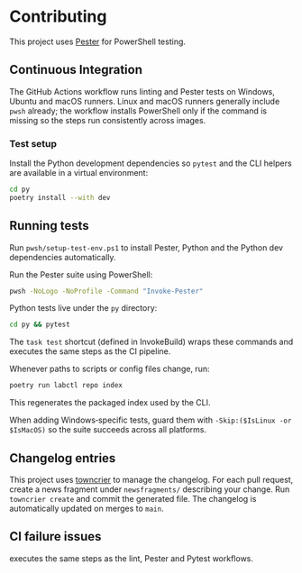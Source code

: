 # Contributing

This project uses [Pester](https://github.com/pester/Pester) for PowerShell testing.

## Continuous Integration

The GitHub Actions workflow runs linting and Pester tests on Windows, Ubuntu and
macOS runners. Linux and macOS runners generally include `pwsh` already; the
workflow installs PowerShell only if the command is missing so the steps run
consistently across images.

### Test setup

Install the Python development dependencies so `pytest` and the CLI helpers are
available in a virtual environment:

```bash
cd py
poetry install --with dev
```

## Running tests

Run `pwsh/setup-test-env.ps1` to install Pester, Python and the Python dev dependencies automatically.


Run the Pester suite using PowerShell:

```bash
pwsh -NoLogo -NoProfile -Command "Invoke-Pester"
```

Python tests live under the `py` directory:

```bash
cd py && pytest
```

The `task test` shortcut (defined in InvokeBuild) wraps these commands and
executes the same steps as the CI pipeline.

Whenever paths to scripts or config files change, run:

```bash
poetry run labctl repo index
```

This regenerates the packaged index used by the CLI.

When adding Windows‑specific tests, guard them with
`-Skip:($IsLinux -or $IsMacOS)` so the suite succeeds across all platforms.

## Changelog entries

This project uses [towncrier](https://github.com/twisted/towncrier) to manage the
changelog. For each pull request, create a news fragment under `newsfragments/`
describing your change. Run `towncrier create` and commit the generated file.
The changelog is automatically updated on merges to `main`.

## CI failure issues
executes the same steps as the lint, Pester and Pytest workflows.
